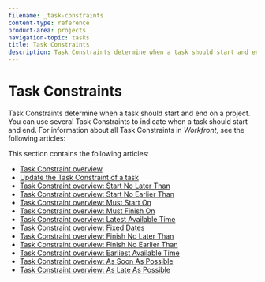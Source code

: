 ```yaml
---
filename: _task-constraints
content-type: reference
product-area: projects
navigation-topic: tasks
title: Task Constraints
description: Task Constraints determine when a task should start and end on a project. You can use several Task Constraints to indicate when a task should start and end. For information about all Task Constraints in Workfront, see the following articles:
---
```


# Task Constraints

Task Constraints determine when a task should start and end on a project. You can use several Task Constraints to indicate when a task should start and end. For information about all Task Constraints in *Workfront*, see the following articles:

This section contains the following articles:

* [Task Constraint overview](../../../manage-work/tasks/task-constraints/task-constraint-overview.md) 
* [Update the Task Constraint of a task](../../../manage-work/tasks/task-constraints/update-task-constraint-of-task.md) 
* [Task Constraint overview: Start No Later Than](../../../manage-work/tasks/task-constraints/start-no-later-than.md) 
* [Task Constraint overview: Start No Earlier Than](../../../manage-work/tasks/task-constraints/start-no-earlier-than.md) 
* [Task Constraint overview: Must Start On](../../../manage-work/tasks/task-constraints/must-start-on.md) 
* [Task Constraint overview: Must Finish On](../../../manage-work/tasks/task-constraints/must-finish-on.md) 
* [Task Constraint overview: Latest Available Time](../../../manage-work/tasks/task-constraints/latest-available-time.md) 
* [Task Constraint overview: Fixed Dates](../../../manage-work/tasks/task-constraints/fixed-dates.md) 
* [Task Constraint overview: Finish No Later Than](../../../manage-work/tasks/task-constraints/finish-no-later-than.md) 
* [Task Constraint overview: Finish No Earlier Than](../../../manage-work/tasks/task-constraints/finish-no-earlier-than.md) 
* [Task Constraint overview: Earliest Available Time](../../../manage-work/tasks/task-constraints/earliest-available-time.md) 
* [Task Constraint overview: As Soon As Possible](../../../manage-work/tasks/task-constraints/as-soon-as-possible.md) 
* [Task Constraint overview: As Late As Possible](../../../manage-work/tasks/task-constraints/as-late-as-possible.md)

